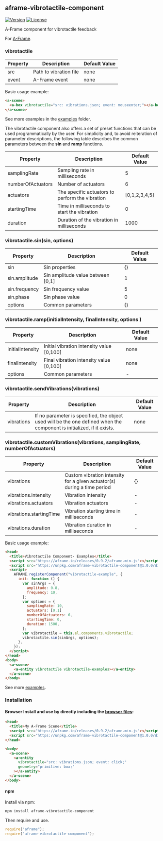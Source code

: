 ## aframe-vibrotactile-component

[![Version](http://img.shields.io/npm/v/aframe-vibrotactile-component.svg?style=flat-square)](https://npmjs.org/package/aframe-vibrotactile-component)
[![License](http://img.shields.io/npm/l/aframe-vibrotactile-component.svg?style=flat-square)](https://npmjs.org/package/aframe-vibrotactile-component)

A-Frame component for vibrotactile feedback

For [A-Frame](https://aframe.io).

### vibrotactile

| Property | Description            | Default Value |
| -------- | ---------------------- | ------------- |
| src      | Path to vibration file | none          |
| event    | A-Frame event          | none          |

Basic usage example:

```html
<a-scene>
  <a-box vibrotactile="src: vibrations.json; event: mouseenter;"></a-box>
</a-scene>
```

See more examples in the [examples](examples/vibrating-boxes/vibrating-boxes-example.html) folder.

The vibrotactile component also offers a set of preset functions that can be used programmatically by the user.
For simplicity and, to avoid reiteration of parameter descriptions, the following table describes the common parameters between the **sin** and **ramp** functions.

| Property          | Description                                     | Default Value |
| ----------------- | ----------------------------------------------- | ------------- |
| samplingRate      | Sampling rate in milliseconds                   | 5             |
| numberOfActuators | Number of actuators                             | 6             |
| actuators         | The specific actuators to perform the vibration | [0,1,2,3,4,5] |
| startingTime      | Time in milliseconds to start the vibration     | 0             |
| duration          | Duration of the vibration in milliseconds       | 1000          |

### vibrotactile.sin(sin, options)

| Property      | Description                       | Default Value |
| ------------- | --------------------------------- | ------------- |
| sin           | Sin properties                    | {}            |
| sin.amplitude | Sin amplitude value between [0,1] | 1             |
| sin.frequency | Sin frequency value               | 5             |
| sin.phase     | Sin phase value                   | 0             |
| options       | Common parameters                 | {}            |

### vibrotactile.ramp(initialIntensity, finalIntensity, options )

| Property         | Description                               | Default Value |
| ---------------- | ----------------------------------------- | ------------- |
| initialIntensity | Initial vibration intensity value [0,100] | none          |
| finalIntensity   | Final vibration intensity value [0,100]   | none          |
| options          | Common parameters                         | -             |

### vibrotactile.sendVibrations(vibrations)

| Property   | Description                                                                                                            | Default Value |
| ---------- | ---------------------------------------------------------------------------------------------------------------------- | ------------- |
| vibrations | If no parameter is specified, the object used will be the one defined when the component is initialized, if it exists. | none          |

### vibrotactile.customVibrations(vibrations, samplingRate, numberOfActuators)

| Property                | Description                                                             | Default Value |
| ----------------------- | ----------------------------------------------------------------------- | ------------- |
| vibrations              | Custom vibration intensity for a given actuator(s) during a time period | {}            |
| vibrations.intensity    | Vibration intensity                                                     | -             |
| vibrations.actuators    | Vibration actuators                                                     | -             |
| vibrations.startingTime | Vibration starting time in milliseconds                                 | -             |
| vibrations.duration     | Vibration duration in milliseconds                                      | -             |

Basic usage example:

```html
<head>
  <title>Vibrotactile Component- Examples</title>
  <script src="https://aframe.io/releases/0.9.2/aframe.min.js"></script>
  <script src="https://unpkg.com/aframe-vibrotactile-component@1.0.0/dist/aframe-vibrotactile-component.min.js"></script>
  <script>
    AFRAME.registerComponent("vibrotactile-example", {
      init: function () {
        var sinArgs = {
          amplitude: 0.8,
          frequency: 10,
        };
        var options = {
          samplingRate: 10,
          actuators: [0,1]
          numberOfActuators: 6,
          startingTime: 0,
          duration: 1500,
        };
        var vibrotactile = this.el.components.vibrotactile;
        vibrotactile.sin(sinArgs, options);
      },
    });
  </script>
</head>
<body>
  <a-scene>
    <a-entity vibrotactile vibrotactile-examples></a-entity>
  </a-scene>
</body>
```

See more [examples](examples/walking/walking-example.js).

### Installation

#### Browser Install and use by directly including the [browser files](dist):

```html
<head>
  <title>My A-Frame Scene</title>
  <script src="https://aframe.io/releases/0.9.2/aframe.min.js"></script>
  <script src="https://unpkg.com/aframe-vibrotactile-component@1.0.0/dist/aframe-vibrotactile-component.min.js"></script>
</head>

<body>
  <a-scene>
    <a-entity
      vibrotactile="src: vibrations.json; event: click;"
      geometry="primitive: box;"
    ></a-entity>
  </a-scene>
</body>
```

#### npm

Install via npm:

```bash
npm install aframe-vibrotactile-component
```

Then require and use.

```js
require("aframe");
require("aframe-vibrotactile-component");
```
